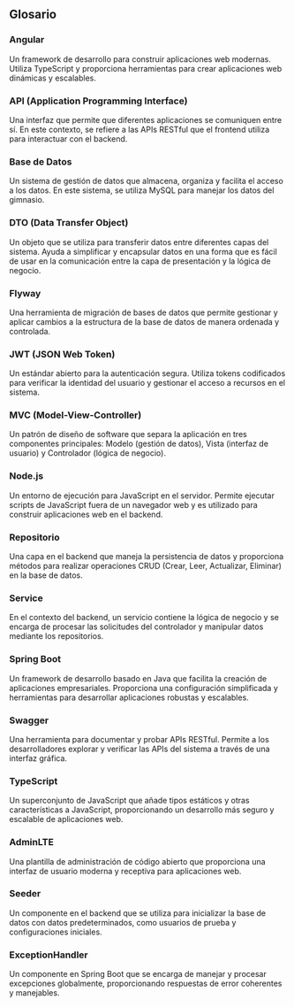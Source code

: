 ## Glosario

### Angular
Un framework de desarrollo para construir aplicaciones web modernas. Utiliza TypeScript y proporciona herramientas para crear aplicaciones web dinámicas y escalables.

### API (Application Programming Interface)
Una interfaz que permite que diferentes aplicaciones se comuniquen entre sí. En este contexto, se refiere a las APIs RESTful que el frontend utiliza para interactuar con el backend.

### Base de Datos
Un sistema de gestión de datos que almacena, organiza y facilita el acceso a los datos. En este sistema, se utiliza MySQL para manejar los datos del gimnasio.

### DTO (Data Transfer Object)
Un objeto que se utiliza para transferir datos entre diferentes capas del sistema. Ayuda a simplificar y encapsular datos en una forma que es fácil de usar en la comunicación entre la capa de presentación y la lógica de negocio.

### Flyway
Una herramienta de migración de bases de datos que permite gestionar y aplicar cambios a la estructura de la base de datos de manera ordenada y controlada.

### JWT (JSON Web Token)
Un estándar abierto para la autenticación segura. Utiliza tokens codificados para verificar la identidad del usuario y gestionar el acceso a recursos en el sistema.

### MVC (Model-View-Controller)
Un patrón de diseño de software que separa la aplicación en tres componentes principales: Modelo (gestión de datos), Vista (interfaz de usuario) y Controlador (lógica de negocio).

### Node.js
Un entorno de ejecución para JavaScript en el servidor. Permite ejecutar scripts de JavaScript fuera de un navegador web y es utilizado para construir aplicaciones web en el backend.

### Repositorio
Una capa en el backend que maneja la persistencia de datos y proporciona métodos para realizar operaciones CRUD (Crear, Leer, Actualizar, Eliminar) en la base de datos.

### Service
En el contexto del backend, un servicio contiene la lógica de negocio y se encarga de procesar las solicitudes del controlador y manipular datos mediante los repositorios.

### Spring Boot
Un framework de desarrollo basado en Java que facilita la creación de aplicaciones empresariales. Proporciona una configuración simplificada y herramientas para desarrollar aplicaciones robustas y escalables.

### Swagger
Una herramienta para documentar y probar APIs RESTful. Permite a los desarrolladores explorar y verificar las APIs del sistema a través de una interfaz gráfica.

### TypeScript
Un superconjunto de JavaScript que añade tipos estáticos y otras características a JavaScript, proporcionando un desarrollo más seguro y escalable de aplicaciones web.

### AdminLTE
Una plantilla de administración de código abierto que proporciona una interfaz de usuario moderna y receptiva para aplicaciones web.

### Seeder
Un componente en el backend que se utiliza para inicializar la base de datos con datos predeterminados, como usuarios de prueba y configuraciones iniciales.

### ExceptionHandler
Un componente en Spring Boot que se encarga de manejar y procesar excepciones globalmente, proporcionando respuestas de error coherentes y manejables.

